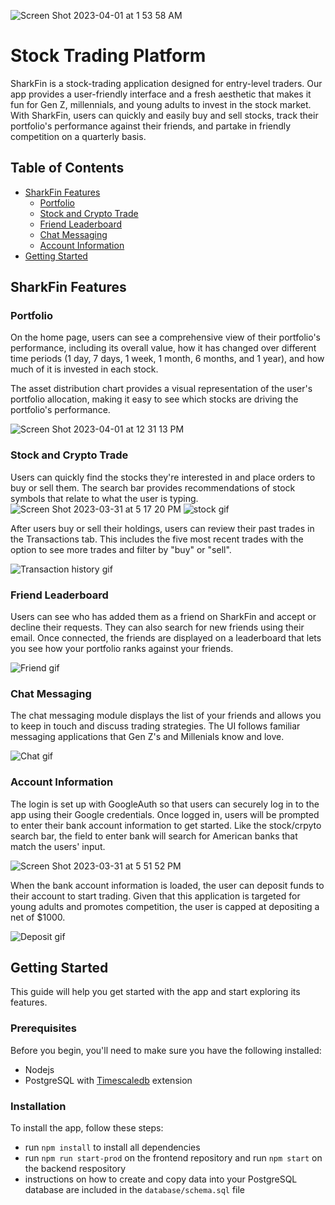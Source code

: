  ![Screen Shot 2023-04-01 at 1 53 58 AM](https://user-images.githubusercontent.com/106402982/229268318-7147e3f8-c9e4-4fc9-b052-abe22507de76.png)
# Stock Trading Platform
SharkFin is a stock-trading application designed for entry-level traders. Our app provides a user-friendly interface and a fresh aesthetic that makes it fun for Gen Z, millennials, and young adults to invest in the stock market. With SharkFin, users can quickly and easily buy and sell stocks, track their portfolio's performance against their friends, and partake in friendly competition on a quarterly basis.

## Table of Contents
- [SharkFin Features](#sharkfin-features)
  - [Portfolio](#portfolio)
  - [Stock and Crypto Trade](#stock-and-crypto-trade)
  - [Friend Leaderboard](#friend-leaderboard)
  - [Chat Messaging](#chat-messaging)
  - [Account Information](#account-information)
- [Getting Started](#getting-started)

## SharkFin Features

### Portfolio
On the home page, users can see a comprehensive view of their portfolio's performance, including its overall value, how it has changed over different time periods (1 day, 7 days, 1 week, 1 month, 6 months, and 1 year), and how much of it is invested in each stock.

The asset distribution chart provides a visual representation of the user's portfolio allocation, making it easy to see which stocks are driving the portfolio's performance.

![Screen Shot 2023-04-01 at 12 31 13 PM](https://user-images.githubusercontent.com/106402982/229303164-e415c04e-86ac-4315-a5bc-10b0764d3f5a.png)

### Stock and Crypto Trade
Users can quickly find the stocks they're interested in and place orders to buy or sell them. The search bar provides recommendations of 
stock symbols that relate to what the user is typing.
![Screen Shot 2023-03-31 at 5 17 20 PM](https://user-images.githubusercontent.com/106402982/229232987-8e9a9093-14eb-4e78-8bef-dc0a6a1e02f9.png)
![stock gif](https://media.giphy.com/media/v1.Y2lkPTc5MGI3NjExMTY4YTFjYmJkNmUzMTNiZGVlODg4MDkzMWVhZmZhMzEyMDZlOTc5ZiZjdD1n/OiLlt6hWC8lnwF1Nd5/giphy.gif)

After users buy or sell their holdings, users can review their past trades in the Transactions tab. This includes the five most recent trades with the option to see more trades and filter by "buy" or "sell".

![Transaction history gif](https://media.giphy.com/media/v1.Y2lkPTc5MGI3NjExOTg1N2QzMDA1NmMyZjk3ODdjZmY5M2RiMTM0NDUxMWMwMjM3OTc5ZCZjdD1n/c0erEKN7FDerUzXV80/giphy.gif)


### Friend Leaderboard
Users can see who has added them as a friend on SharkFin and accept or decline their requests. They can also search for new friends using their email. Once connected, the friends are displayed on a leaderboard that lets you see how your portfolio ranks against your friends.

![Friend gif](https://media.giphy.com/media/v1.Y2lkPTc5MGI3NjExMDU2ZWNlZjdjMWQ2Y2RiOWQ3NjhhMzRiZmNkNGI1Mjg3NTQ0N2NjMSZjdD1n/7DH3zVWccv90KCOykZ/giphy.gif)

### Chat Messaging
The chat messaging module displays the list of your friends and allows you to keep in touch and discuss trading strategies. The UI follows familiar messaging applications that Gen Z's and Millenials know and love.

![Chat gif](https://media.giphy.com/media/v1.Y2lkPTc5MGI3NjExN2FhODc0MmYyYTgyZDBkNDBiODEzNDRlMTQ2MzIyODMxOWUxZTE4YSZjdD1n/hyb7T6iLRGgdHu6t8g/giphy.gif)

### Account Information
The login is set up with GoogleAuth so that users can securely log in to the app using their Google credentials. Once logged in, users will be prompted to enter their bank account information to get started. Like the stock/crpyto search bar, the field to enter bank will search for American banks that match the users' input.

![Screen Shot 2023-03-31 at 5 51 52 PM](https://user-images.githubusercontent.com/106402982/229240036-15b46119-42b2-4896-890f-51ec419c4c42.png)

When the bank account information is loaded, the user can deposit funds to their account to start trading. Given that this application is targeted for young adults and promotes competition, the user is capped at depositing a net of $1000.

![Deposit gif](https://media.giphy.com/media/v1.Y2lkPTc5MGI3NjExMjk1ZDIxZGM4YmM4MDUxODJkYTFjMjIyZjFhYTAzMGRhM2RkNDMzMSZjdD1n/oAM1SADElMzMGTRwk3/giphy.gif)

## Getting Started
This guide will help you get started with the app and start exploring its features.

### Prerequisites
Before you begin, you'll need to make sure you have the following installed:

- Nodejs
- PostgreSQL with [Timescaledb](https://docs.timescale.com/self-hosted/latest/install/) extension

### Installation
To install the app, follow these steps:

- run `npm install` to install all dependencies
- run `npm run start-prod` on the frontend repository and run `npm start` on the backend respository
- instructions on how to create and copy data into your PostgreSQL database are included in the `database/schema.sql` file
